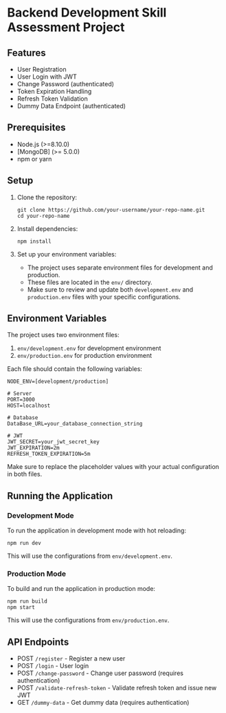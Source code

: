 # Backend Development Skill Assessment Project


## Features

- User Registration
- User Login with JWT
- Change Password (authenticated)
- Token Expiration Handling
- Refresh Token Validation
- Dummy Data Endpoint (authenticated)

## Prerequisites

- Node.js (>=8.10.0)
- [MongoDB] (>= 5.0.0)
- npm or yarn

## Setup

1. Clone the repository:
   ```
   git clone https://github.com/your-username/your-repo-name.git
   cd your-repo-name
   ```

2. Install dependencies:
   ```
   npm install
   ```

3. Set up your environment variables:
   - The project uses separate environment files for development and production.
   - These files are located in the `env/` directory.
   - Make sure to review and update both `development.env` and `production.env` files with your specific configurations.

## Environment Variables

The project uses two environment files:

1. `env/development.env` for development environment
2. `env/production.env` for production environment

Each file should contain the following variables:

```
NODE_ENV=[development/production]

# Server
PORT=3000
HOST=localhost

# Database
DataBase_URL=your_database_connection_string

# JWT
JWT_SECRET=your_jwt_secret_key
JWT_EXPIRATION=2m
REFRESH_TOKEN_EXPIRATION=5m
```

Make sure to replace the placeholder values with your actual configuration in both files.

## Running the Application

### Development Mode

To run the application in development mode with hot reloading:

```
npm run dev
```

This will use the configurations from `env/development.env`.

### Production Mode

To build and run the application in production mode:

```
npm run build
npm start
```

This will use the configurations from `env/production.env`.

## API Endpoints

- POST `/register` - Register a new user
- POST `/login` - User login
- POST `/change-password` - Change user password (requires authentication)
- POST `/validate-refresh-token` - Validate refresh token and issue new JWT
- GET `/dummy-data` - Get dummy data (requires authentication)


